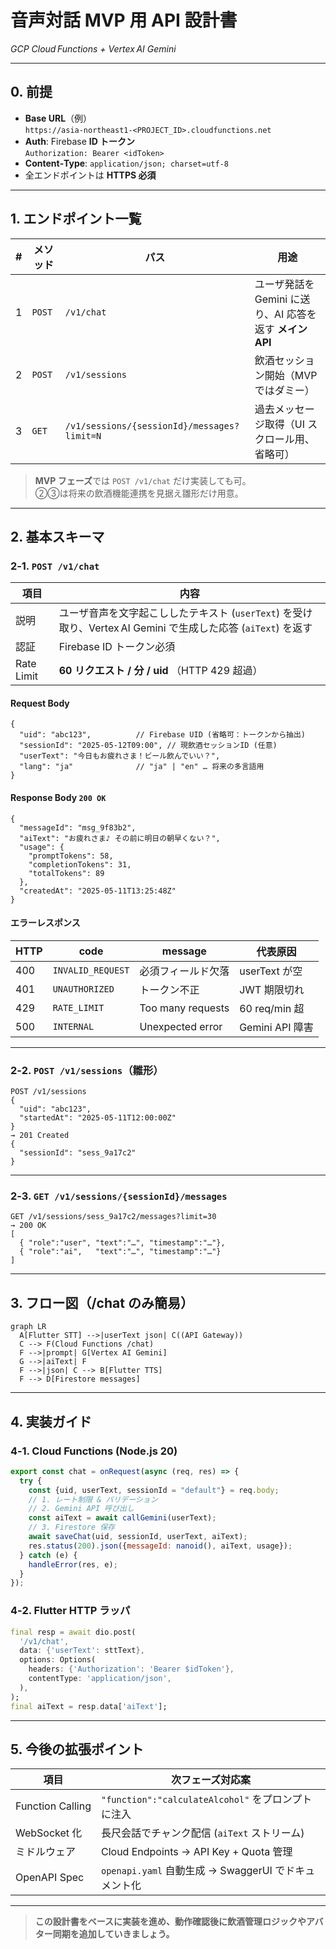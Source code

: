 # 音声対話 MVP 用 API 設計書  
_GCP Cloud Functions + Vertex AI Gemini_

---

## 0. 前提
- **Base URL**（例）  
  `https://asia-northeast1-<PROJECT_ID>.cloudfunctions.net`
- **Auth**: Firebase **ID トークン**  
  `Authorization: Bearer <idToken>`
- **Content‑Type**: `application/json; charset=utf‑8`
- 全エンドポイントは **HTTPS 必須**

---

## 1. エンドポイント一覧

| # | メソッド | パス | 用途 |
|---|---------|-----|------|
| 1 | `POST` | `/v1/chat` | ユーザ発話を Gemini に送り、AI 応答を返す **メイン API** |
| 2 | `POST` | `/v1/sessions` | 飲酒セッション開始（MVP ではダミー） |
| 3 | `GET`  | `/v1/sessions/{sessionId}/messages?limit=N` | 過去メッセージ取得（UI スクロール用、省略可） |

> **MVP フェーズ**では `POST /v1/chat` だけ実装しても可。  
> ②③は将来の飲酒機能連携を見据え雛形だけ用意。

---

## 2. 基本スキーマ

### 2‑1. `POST /v1/chat`  

| 項目 | 内容 |
|------|------|
| 説明 | ユーザ音声を文字起こししたテキスト (`userText`) を受け取り、Vertex AI Gemini で生成した応答 (`aiText`) を返す |
| 認証 | Firebase ID トークン必須 |
| Rate Limit | **60 リクエスト / 分 / uid** （HTTP 429 超過） |

#### Request Body

```json5
{
  "uid": "abc123",          // Firebase UID (省略可：トークンから抽出)
  "sessionId": "2025-05-12T09:00", // 現飲酒セッションID (任意)
  "userText": "今日もお疲れさま！ビール飲んでいい？",
  "lang": "ja"              // "ja" | "en" … 将来の多言語用
}
```

#### Response Body `200 OK`

```json5
{
  "messageId": "msg_9f83b2",
  "aiText": "お疲れさま♪ その前に明日の朝早くない？",
  "usage": {
    "promptTokens": 58,
    "completionTokens": 31,
    "totalTokens": 89
  },
  "createdAt": "2025-05-11T13:25:48Z"
}
```

#### エラーレスポンス

| HTTP | code | message | 代表原因 |
|------|------|---------|---------|
| 400 | `INVALID_REQUEST` | 必須フィールド欠落 | userText が空 |
| 401 | `UNAUTHORIZED` | トークン不正 | JWT 期限切れ |
| 429 | `RATE_LIMIT` | Too many requests | 60 req/min 超 |
| 500 | `INTERNAL` | Unexpected error | Gemini API 障害 |

---

### 2‑2. `POST /v1/sessions`（雛形）

```json5
POST /v1/sessions
{
  "uid": "abc123",
  "startedAt": "2025-05-11T12:00:00Z"
}
→ 201 Created
{
  "sessionId": "sess_9a17c2"
}
```

---

### 2‑3. `GET /v1/sessions/{sessionId}/messages`

```
GET /v1/sessions/sess_9a17c2/messages?limit=30
→ 200 OK
[
  { "role":"user", "text":"…", "timestamp":"…"},
  { "role":"ai",   "text":"…", "timestamp":"…"}
]
```

---

## 3. フロー図（/chat のみ簡易）

```mermaid
graph LR
  A[Flutter STT] -->|userText json| C((API Gateway))
  C --> F(Cloud Functions /chat)
  F -->|prompt| G[Vertex AI Gemini]
  G -->|aiText| F
  F -->|json| C --> B[Flutter TTS]
  F --> D[Firestore messages]
```

---

## 4. 実装ガイド

### 4‑1. Cloud Functions (Node.js 20)

```js
export const chat = onRequest(async (req, res) => {
  try {
    const {uid, userText, sessionId = "default"} = req.body;
    // 1. レート制限 & バリデーション
    // 2. Gemini API 呼び出し
    const aiText = await callGemini(userText);
    // 3. Firestore 保存
    await saveChat(uid, sessionId, userText, aiText);
    res.status(200).json({messageId: nanoid(), aiText, usage});
  } catch (e) {
    handleError(res, e);
  }
});
```

### 4‑2. Flutter HTTP ラッパ

```dart
final resp = await dio.post(
  '/v1/chat',
  data: {'userText': sttText},
  options: Options(
    headers: {'Authorization': 'Bearer $idToken'},
    contentType: 'application/json',
  ),
);
final aiText = resp.data['aiText'];
```

---

## 5. 今後の拡張ポイント

| 項目 | 次フェーズ対応案 |
|------|----------------|
| Function Calling | `"function":"calculateAlcohol"` をプロンプトに注入 |
| WebSocket 化 | 長尺会話でチャンク配信 (`aiText` ストリーム) |
| ミドルウェア | Cloud Endpoints → API Key + Quota 管理 |
| OpenAPI Spec | `openapi.yaml` 自動生成 → SwaggerUI でドキュメント化 |

---

> **この設計書をベースに実装を進め、動作確認後に飲酒管理ロジックやアバター同期を追加していきましょう。**
